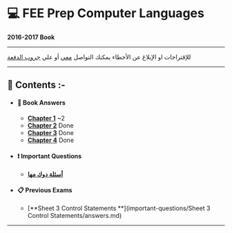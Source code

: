 # :computer: FEE Prep Computer Languages
**2016-2017 Book**
***    
للإقتراحات او الإبلاغ عن الأخطاء يمكنك التواصل [معي](https://www.facebook.com/TarekkMA1) أو علي [جروب الدفعة](https://www.facebook.com/groups/FEE.52/)
***
## :book: **Contents :-**
* #### :beginner: **Book Answers**
    * [**Chapter 1**](answers/chapter-1.md) ~2
    * [**Chapter 2**](answers/chapter-2.md) Done
    * [**Chapter 3**](answers/chapter-3.md) Done
    * [**Chapter 4**](answers/chapter-4.md) Done
* #### :exclamation: Important Questions
    * [**أسئلة دوك مها**](important-questions/1.md)
* #### :clipboard: Previous Exams
    * [**Sheet 3 Control Statements **](important-questions/Sheet 3 Control Statements/answers.md)
***
